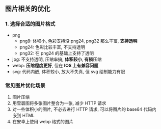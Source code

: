 ## 图片相关的优化
### 1. 选择合适的图片格式
- png
  - png8: 体积小, 色彩支持没 png24, png32 那么丰富, **支持透明** 
  - png24: 色彩比较丰富, 不支持透明
  - png32: 在 png24 的基础上支持了透明
- jpg: 不支持透明, 压缩率搞, **体积较小**, **有损**压缩
- webp: **压缩程度更好**, 但在 **IOS 上有兼容问题**
- svg: 代码内嵌, 体积较小, 放大不失真, 但 svg 绘制能力有限

### 常见图片优化场景
1. 图片压缩
2. 用雪碧图将多张图片整合为一张, 减少 HTTP 请求
3. 对一些体积小的图片, 不必去进行 HTTP 请求, 可以将图片的 base64 代码内嵌到 HTML
4. 在安卓上使用 webp 格式的图片
